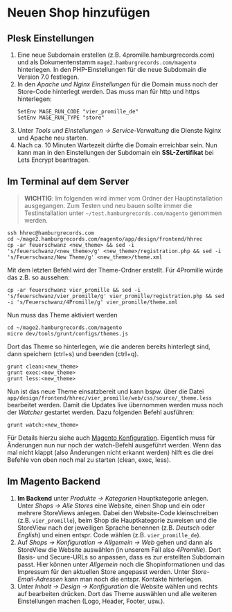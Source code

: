 # Neuen Shop hinzufügen

## Plesk Einstellungen

1. Eine neue Subdomain erstellen (z.B. 4promille.hamburgrecords.com) und als Dokumentenstamm `mage2.hamburgrecords.com/magento` hinterlegen. In den PHP-Einstellungen für die neue Subdomain die Version 7.0 festlegen.
2. In den *Apache und Nginx Einstellungen* für die Domain muss noch der Store-Code hinterlegt werden. Das muss man für http und https hinterlegen:
    ```
    SetEnv MAGE_RUN_CODE "vier_promille_de"
    SetEnv MAGE_RUN_TYPE "store"
    ```
3. Unter *Tools und Einstellungen -> Service-Verwaltung* die Dienste Nginx und Apache neu starten.
4. Nach ca. 10 Minuten Wartezeit dürfte die Domain erreichbar sein. Nun kann man in den Einstellungen der Subdomain ein **SSL-Zertifikat** bei Lets Encrypt beantragen.

## Im Terminal auf dem Server

> **WICHTIG**: Im folgenden wird immer vom Ordner der Hauptinstallation ausgegangen. Zum Testen und neu bauen sollte immer die Testinstallation unter `~/test.hamburgrecords.com/magento` genommen werden.

    ssh hhrec@hamburgrecords.com
    cd ~/mage2.hamburgrecords.com/magento/app/design/frontend/hhrec
    cp -ar feuerschwanz <new_theme> && sed -i 's/feuerschwanz/<new_theme>/g' <new_theme>/registration.php && sed -i 's/Feuerschwanz/New Theme/g' <new_theme>/theme.xml

Mit dem letzten Befehl wird der Theme-Ordner erstellt. Für 4Promille würde das z.B. so aussehen:

    cp -ar feuerschwanz vier_promille && sed -i 's/feuerschwanz/vier_promille/g' vier_promille/registration.php && sed -i 's/Feuerschwanz/4Promille/g' vier_promille/theme.xml
    
Nun muss das Theme aktiviert werden

    cd ~/mage2.hamburgrecords.com/magento
    micro dev/tools/grunt/configs/themes.js

Dort das Theme so hinterlegen, wie die anderen bereits hinterlegt sind, dann speichern (ctrl+s) und beenden (ctrl+q).

    grunt clean:<new_theme>
    grunt exec:<new_theme>
    grunt less:<new_theme>

Nun ist das neue Theme einsatzbereit und kann bspw. über die Datei `app/design/frontend/hhrec/vier_promille/web/css/source/_theme.less` bearbeitet werden. Damit die Updates live übernommen werden muss noch der *Watcher* gestartet werden. Dazu folgenden Befehl ausführen:

    grunt watch:<new_theme>

Für Details hierzu siehe auch [Magento Konfiguration](02_configure_magento2.md). Eigentlich muss für Änderungen nun nur noch der watch-Befehl ausgeführt werden. Wenn das mal nicht klappt (also Änderungen nicht erkannt werden) hilft es die drei Befehle von oben noch mal zu starten (clean, exec, less).
    

## Im Magento Backend

1. **Im Backend** unter *Produkte -> Kategorien* Hauptkategorie anlegen. Unter *Shops -> Alle Stores* eine Website, einen Shop und ein oder mehrere StoreViews anlegen. Dabei den Website-Code kleinschreiben (z.B. `vier_promille`), beim Shop die Hauptkategorie zuweisen und die StoreView nach der jeweiligen Sprache benennen (z.B. *Deutsch* oder *English*) und einen entspr. Code wählen (z.B. `vier_promille_de`).
2. Auf *Shops -> Konfiguration -> Allgemein -> Web* gehen und dann als StoreView die Website auswählen (in unserem Fall also *4Promille*). Dort Basis- und Secure-URLs so anpassen, dass es zur erstellten Subdomain passt. Hier können unter *Allgemein* noch die Shopinformationen und das Impressum für den aktuellen Store angepasst werden. Unter *Store-Email-Adressen* kann man noch die entspr. Kontakte hinterlegen.
3. Unter *Inhalt -> Design -> Konfiguration* die Website wählen und rechts auf bearbeiten drücken. Dort das Theme auswählen und alle weiteren Einstellungen machen (Logo, Header, Footer, usw.).